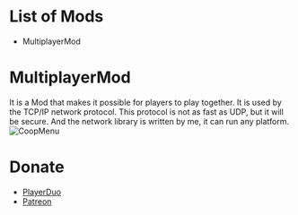 # List of Mods
+ MultiplayerMod
# MultiplayerMod
It is a Mod that makes it possible for players to play together. It is used by the TCP/IP network protocol. This protocol is not as fast as UDP, but it will be secure. And the network library is written by me, it can run any platform.
![CoopMenu](https://i.ibb.co/1mqvVn3/z4251397821183-21ffafe72030b6983f0f47cfd097bacb.jpg  "CoopMenu")
# Donate
+ [PlayerDuo](https://playerduo.com/thongdev)
+ [Patreon](https://www.patreon.com/thongdev)
